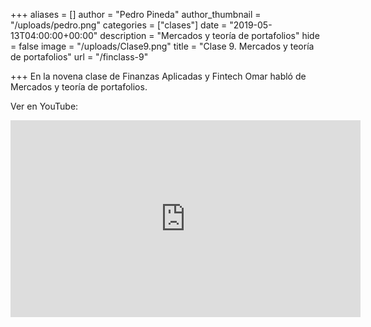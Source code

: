 +++
aliases = []
author = "Pedro Pineda"
author_thumbnail = "/uploads/pedro.png"
categories = ["clases"]
date = "2019-05-13T04:00:00+00:00"
description = "Mercados y teoría de portafolios"
hide = false
image = "/uploads/Clase9.png"
title = "Clase 9. Mercados y teoría de portafolios"
url = "/finclass-9"

+++
En la novena clase de Finanzas Aplicadas y Fintech Omar habló de Mercados y teoría de portafolios.

Ver en YouTube:

<iframe width="560" height="315" src="https://www.youtube.com/embed/4PvgNcPZGY4" frameborder="0" allow="accelerometer; autoplay; encrypted-media; gyroscope; picture-in-picture" allowfullscreen></iframe>